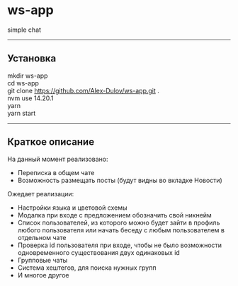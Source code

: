 # ws-app
simple chat

-----------------------------------------------------------------
Установка
-----------------------------------------------------------------
mkdir ws-app  
cd ws-app  
git clone https://github.com/Alex-Dulov/ws-app.git .  
nvm use 14.20.1  
yarn  
yarn start  

-----------------------------------------------------------------
Краткое описание
-----------------------------------------------------------------

На данный момент реализовано:
- Переписка в общем чате
- Возможность размещать посты (будут видны во вкладке Новости)

Ожедает реализации:
- Настройки языка и цветовой схемы
- Модалка при входе с предложением обозначить свой никнейм
- Список пользователей, из которого можно будет зайти в профиль любого пользователя или начать беседу с любым пользователем в отдельном чате
- Проверка id пользователя при входе, чтобы не было возможности одновременного существования двух одинаковых id
- Групповые чаты
- Система хештегов, для поиска нужных групп
- И многое другое
